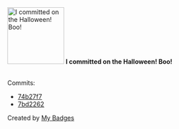 <img src="https://my-badges.github.io/my-badges/spooky-commit.png" alt="I committed on the Halloween! Boo!" title="I committed on the Halloween! Boo!" width="128">
<strong>I committed on the Halloween! Boo!</strong>
<br><br>

Commits:

- <a href="https://github.com/artemmufazalov/ydb-embedded-ui/commit/74b27f7758287dfc6861b9de032b24a4288aea63">74b27f7</a>
- <a href="https://github.com/artemmufazalov/ydb-embedded-ui/commit/7bd2262ba583f7d007929d2d2d5c3ed9a1829a85">7bd2262</a>


Created by <a href="https://github.com/my-badges/my-badges">My Badges</a>